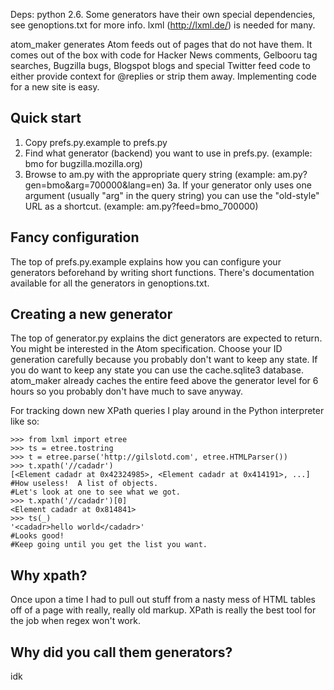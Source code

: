 Deps: python 2.6.  Some generators have their own special dependencies, see genoptions.txt for more info.  lxml (http://lxml.de/) is needed for many.

atom_maker generates Atom feeds out of pages that do not have them.  It comes out of the box with code for Hacker News comments, Gelbooru tag searches, Bugzilla bugs, Blogspot blogs and special Twitter feed code to either provide context for @replies or strip them away.  Implementing code for a new site is easy.

Quick start
-----------
1. Copy prefs.py.example to prefs.py
2. Find what generator (backend) you want to use in prefs.py.  (example: bmo for bugzilla.mozilla.org)
3. Browse to am.py with the appropriate query string (example: am.py?gen=bmo&arg=700000&lang=en)
3a. If your generator only uses one argument (usually "arg" in the query string) you can use the "old-style" URL as a shortcut.  (example: am.py?feed=bmo_700000)

Fancy configuration
-------------------
The top of prefs.py.example explains how you can configure your generators beforehand by writing short functions.  There's documentation available for all the generators in genoptions.txt.

Creating a new generator
------------------------
The top of generator.py explains the dict generators are expected to return.  You might be interested in the Atom specification.  Choose your ID generation carefully because you probably don't want to keep any state.  If you do want to keep any state you can use the cache.sqlite3 database.  atom_maker already caches the entire feed above the generator level for 6 hours so you probably don't have much to save anyway.

For tracking down new XPath queries I play around in the Python interpreter like so:

```
>>> from lxml import etree
>>> ts = etree.tostring
>>> t = etree.parse('http://gilslotd.com', etree.HTMLParser())
>>> t.xpath('//cadadr')
[<Element cadadr at 0x42324985>, <Element cadadr at 0x414191>, ...]
#How useless!  A list of objects.
#Let's look at one to see what we got.
>>> t.xpath('//cadadr')[0]
<Element cadadr at 0x814841>
>>> ts(_)
'<cadadr>hello world</cadadr>'
#Looks good!
#Keep going until you get the list you want.
```

Why xpath?
----------
Once upon a time I had to pull out stuff from a nasty mess of HTML tables off of a page with really, really old markup.  XPath is really the best tool for the job when regex won't work.

Why did you call them generators?
---------------------------------
idk
